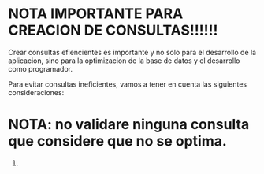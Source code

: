# NOTA IMPORTANTE PARA CREACION DE CONSULTAS!!!!!!
 
Crear consultas efiencientes es importante y no solo para el desarrollo de la aplicacion, sino para la optimizacion de la base de datos y el desarrollo como programador.

Para evitar consultas ineficientes, vamos a tener en cuenta las siguientes consideraciones:
# NOTA: no validare ninguna consulta que considere que no se optima.

1.
